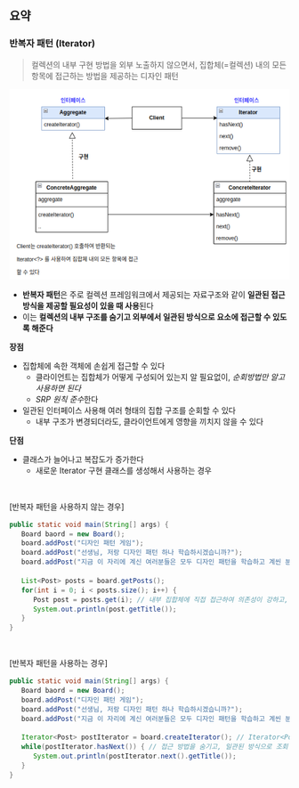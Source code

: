## 요약 
### 반복자 패턴 (Iterator)
> 컬렉션의 내부 구현 방법을 외부 노출하지 않으면서, 집합체(=컬렉션) 내의 모든 항목에 접근하는 방법을 제공하는 디자인 패턴

<img src="https://github.com/ljw1126/user-content/blob/master/head-first-design-pattern/iterator/iterator-pattern-uml.png?raw=true">

- **반복자 패턴**은 주로 컬렉션 프레임워크에서 제공되는 자료구조와 같이 **일관된 접근 방식을 제공할 필요성이 있을 때 사용**된다
- 이는 **컬렉션의 내부 구조를 숨기고 외부에서 일관된 방식으로 요소에 접근할 수 있도록 해준다**

**장점**
- 집합체에 속한 객체에 손쉽게 접근할 수 있다
  - 클라이언트는 집합체가 어떻게 구성되어 있는지 알 필요없이, *순회방법만 알고 사용하면 된다*
  - *SRP 원칙 준수*한다
- 일관된 인터페이스 사용해 여러 형태의 집합 구조를 순회할 수 있다
  - 내부 구조가 변경되더라도, 클라이언트에게 영향을 끼치지 않을 수 있다

**단점**
- 클래스가 늘어나고 복잡도가 증가한다
  - 새로운 Iterator 구현 클래스를 생성해서 사용하는 경우

<br/>

[반복자 패턴을 사용하지 않는 경우]
````java
public static void main(String[] args) {
   Board baord = new Board();
   board.addPost("디자인 패턴 게임");
   board.addPost("선생님, 저랑 디자인 패턴 하나 학습하시겠습니까?");
   board.addPost("지금 이 자리에 계신 여러분들은 모두 디자인 패턴을 학습하고 계씬 분들입니다");

   List<Post> posts = board.getPosts();
   for(int i = 0; i < posts.size(); i++) {
      Post post = posts.get(i); // 내부 집합체에 직접 접근하여 의존성이 강하고, 변경에 취약하다
      System.out.println(post.getTitle());   
   }
}
````

<br/>

[반복자 패턴을 사용하는 경우]
````java
public static void main(String[] args) {
   Board baord = new Board();
   board.addPost("디자인 패턴 게임");
   board.addPost("선생님, 저랑 디자인 패턴 하나 학습하시겠습니까?");
   board.addPost("지금 이 자리에 계신 여러분들은 모두 디자인 패턴을 학습하고 계씬 분들입니다");

   Iterator<Post> postIterator = board.createIterator(); // Iterator<Post> 반환하는 임의 메소드 
   while(postIterator.hasNext()) { // 접근 방법을 숨기고, 일관된 방식으로 조회 가능
      System.out.println(postIterator.next().getTitle());
   } 
}
````
